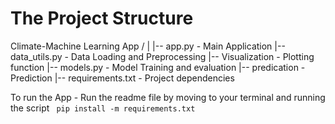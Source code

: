 # The Project Structure

Climate-Machine Learning App /
|
|-- app.py  - Main Application
|-- data_utils.py - Data Loading and Preprocessing
|-- Visualization - Plotting function
|-- models.py - Model Training and evaluation
|-- predication - Prediction
|-- requirements.txt - Project dependencies



To run the App - Run the readme file by moving to your terminal and running the script ` pip install -m requirements.txt`

